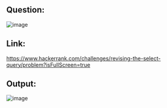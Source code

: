 ## Question:
![image](https://github.com/user-attachments/assets/57e5d3d7-e058-4670-b57e-423f57bb5299)

## Link:
https://www.hackerrank.com/challenges/revising-the-select-query/problem?isFullScreen=true

## Output:
![image](https://github.com/user-attachments/assets/c68df4f8-fd98-40aa-9588-305e5679e2bf)
